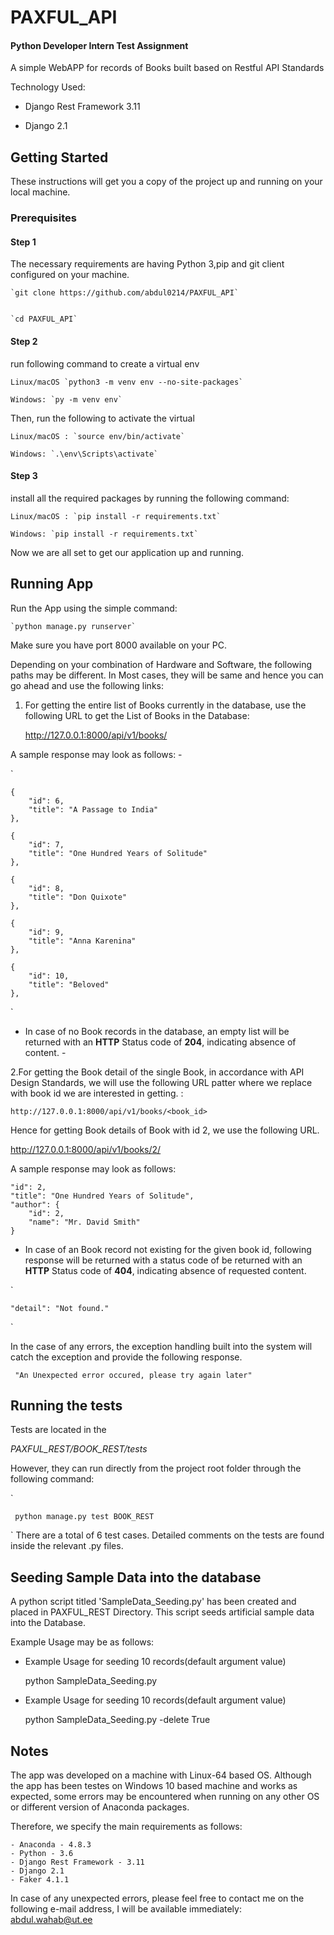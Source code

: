# PAXFUL_API

#### Python Developer Intern Test Assignment

A simple WebAPP for records of Books built based on Restful API Standards

Technology Used:

- Django Rest Framework 3.11

- Django 2.1

## Getting Started

These instructions will get you a copy of the project up and running on your local machine.

### Prerequisites


#### Step 1


The necessary requirements are having Python 3,pip and git client configured on your machine.


    `git clone https://github.com/abdul0214/PAXFUL_API`


    `cd PAXFUL_API`

#### Step 2    

run following command to create a virtual env

    Linux/macOS `python3 -m venv env --no-site-packages`

    Windows: `py -m venv env`


Then, run the following to activate the virtual

    Linux/macOS : `source env/bin/activate`

    Windows: `.\env\Scripts\activate`

#### Step 3

install all the required packages by running the following command:

    Linux/macOS : `pip install -r requirements.txt`

    Windows: `pip install -r requirements.txt`



Now we are all set to get our application up and running.



## Running App

Run the App using the simple command:

    `python manage.py runserver`


Make sure you have port 8000 available on your PC.

Depending on your combination of Hardware and Software, the following paths may be different. In Most cases, they will be same and hence you can go ahead and use the following links:


1. For getting the entire list of Books currently in the database, use the following URL to get the List of Books in the Database:

   <http://127.0.0.1:8000/api/v1/books/>



A sample response may look as follows: -

`

    {
        "id": 6,
        "title": "A Passage to India"
    },

    {
        "id": 7,
        "title": "One Hundred Years of Solitude"
    },

    {
        "id": 8,
        "title": "Don Quixote"
    },

    {
        "id": 9,
        "title": "Anna Karenina"
    },

    {
        "id": 10,
        "title": "Beloved"
    },
`

 - In case of no Book records in the database,
an empty list will be returned with an __HTTP__ Status code of __204__, indicating absence of content.  -


2.For getting the Book detail of the single Book, in accordance with API Design Standards, we will use the following URL patter where we replace <id> with book id we are interested in getting. :

`http://127.0.0.1:8000/api/v1/books/<book_id>`


Hence for getting Book details of Book with id 2, we use the following URL.



 <http://127.0.0.1:8000/api/v1/books/2/>




 A sample response may look as follows:





    "id": 2,
    "title": "One Hundred Years of Solitude",
    "author": {
        "id": 2,
        "name": "Mr. David Smith"
    }





 - In case of an Book record not existing for
the given book id, following response will be
returned with a status code of
be returned with an __HTTP__ Status code of __404__, indicating absence of requested
content.



`


    "detail": "Not found."




`




In the case of any errors, the exception handling
built into the system will catch the exception
and provide the following response.

`
"An Unexpected error occured, please try again later"`




## Running the tests

Tests are located in the

_PAXFUL_REST/BOOK_REST/tests_


However, they can run directly from the project root folder through the following command:


`

     python manage.py test BOOK_REST


`
There are a total of 6 test cases. Detailed comments on the tests are found inside the relevant .py files.

## Seeding Sample Data into the database

A python script titled 'SampleData_Seeding.py' has been created and placed in PAXFUL_REST Directory. This script seeds artificial sample data into the Database.

Example Usage may be as follows:
  - Example Usage for seeding 10 records(default argument value)

     python SampleData_Seeding.py


  - Example Usage for seeding 10 records(default argument value)

    python SampleData_Seeding.py -delete True


## Notes

The app was developed on a machine with Linux-64 based OS. Although the app has been testes on Windows 10 based machine and works as expected, some errors may be encountered when running on any other OS or different version of Anaconda packages.


Therefore, we specify the main requirements as follows:

    - Anaconda - 4.8.3
    - Python - 3.6
    - Django Rest Framework - 3.11
    - Django 2.1
    - Faker 4.1.1

In case of any unexpected errors, please feel free to contact me on the following e-mail address, I will be available immediately:
  <abdul.wahab@ut.ee>
